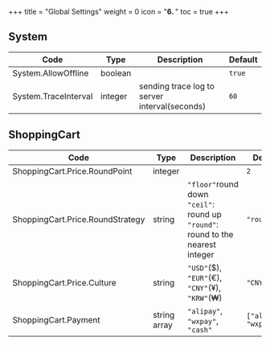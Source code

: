 +++
title = "Global Settings"
weight = 0
icon = "<b>6. </b>"
toc = true
+++


## System


|Code|Type|Description|Default|
|---|---|---|---|
|System.AllowOffline|boolean| |`true`|
|System.TraceInterval|integer|sending trace log to server interval(seconds)|`60`|

## ShoppingCart

|Code|Type|Description|Default|
|---|---|---|---|
|ShoppingCart.Price.RoundPoint|integer| |`2`|
|ShoppingCart.Price.RoundStrategy|string|`"floor"`round down <br /> `"ceil"`: round up <br /> `"round"`: round to the nearest integer |`"round"`|
|ShoppingCart.Price.Culture|string|`"USD"`($), `"EUR"`(€), `"CNY"`(¥), `"KRW"`(₩) |`"CNY"`|
|ShoppingCart.Payment|string array|`"alipay"`, `"wxpay"`, `"cash"`|`["alipay", "wxpay"]`|


